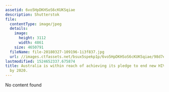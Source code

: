```yaml
---
assetid: 6vo5HpDKHSoS6cKUKSqiae
description: Shutterstok
file:
  contentType: image/jpeg
  details:
    image:
      height: 3112
      width: 4861
    size: 4650791
  fileName: file-20180327-109196-1i3f837.jpg
  url: //images.ctfassets.net/bsux5spekp1p/6vo5HpDKHSoS6cKUKSqiae/98d7e357430e034fb26089a831b197de/file-20180327-109196-1i3f837.jpg
lastmodified: 1524652337.675874
title: Australia is within reach of achieving its pledge to end new HIV transmissions
  by 2020.
---
```

No content found